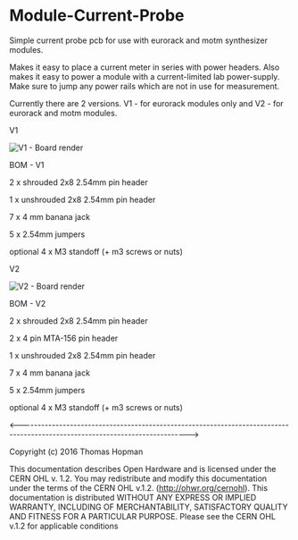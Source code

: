 # Module-Current-Probe
Simple current probe pcb for use with eurorack and motm synthesizer modules. 

Makes it easy to place a current meter in series with power headers. Also makes it easy to power a module with a current-limited lab power-supply. Make sure to jump any power rails which are not in use for measurement. 

Currently there are 2 versions. V1 - for eurorack modules only and V2 - for eurorack and motm modules.



V1

![V1 - Board render](https://cloud.githubusercontent.com/assets/1520517/16803033/3ddb616e-4904-11e6-85b3-0ae288bbe6a0.png)

BOM - V1 

2 x shrouded 2x8 2.54mm pin header

1 x unshrouded 2x8 2.54mm pin header

7 x 4 mm banana jack

5 x 2.54mm jumpers

optional 4 x M3 standoff (+ m3 screws or nuts)



V2

![V2 - Board render](https://cloud.githubusercontent.com/assets/1520517/16990897/0cf49cb4-4e9a-11e6-985c-c5ed1dc55f15.png)

BOM - V2 

2 x shrouded 2x8 2.54mm pin header

2 x 4 pin MTA-156 pin header

1 x unshrouded 2x8 2.54mm pin header

7 x 4 mm banana jack

5 x 2.54mm jumpers

optional 4 x M3 standoff (+ m3 screws or nuts)

<----------------------------------------------------------------------------------------------------------------------------->

Copyright (c) 2016 Thomas Hopman

This documentation describes Open Hardware and is licensed under the
CERN OHL v. 1.2.
You may redistribute and modify this documentation under the terms of the
CERN OHL v.1.2. (http://ohwr.org/cernohl). This documentation is distributed
WITHOUT ANY EXPRESS OR IMPLIED WARRANTY, INCLUDING OF
MERCHANTABILITY, SATISFACTORY QUALITY AND FITNESS FOR A
PARTICULAR PURPOSE. Please see the CERN OHL v.1.2 for applicable
conditions
